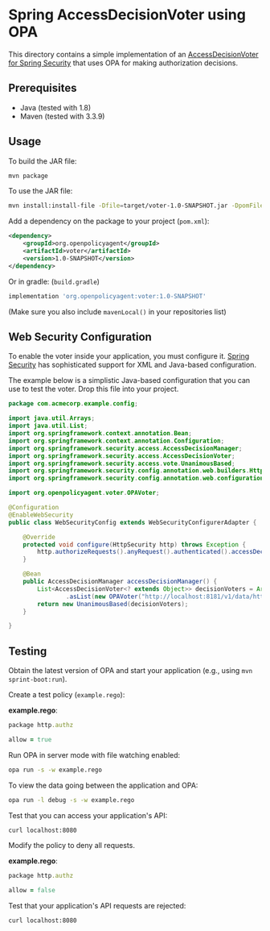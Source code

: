 # Spring AccessDecisionVoter using OPA

This directory contains a simple implementation of an [AccessDecisionVoter for Spring Security](https://docs.spring.io/spring-security/site/docs/4.2.4.RELEASE/reference/htmlsingle/#authz-voting-based) that uses OPA for making authorization decisions.

## Prerequisites

- Java (tested with 1.8)
- Maven (tested with 3.3.9)

## Usage

To build the JAR file:

```bash
mvn package
```

To use the JAR file:

```bash
mvn install:install-file -Dfile=target/voter-1.0-SNAPSHOT.jar -DpomFile=pom.xml
```

Add a dependency on the package to your project (`pom.xml`):

```xml
<dependency>
	<groupId>org.openpolicyagent</groupId>
	<artifactId>voter</artifactId>
	<version>1.0-SNAPSHOT</version>
</dependency>
```

Or in gradle: (`build.gradle`)
```gradle
implementation 'org.openpolicyagent:voter:1.0-SNAPSHOT'
```

(Make sure you also include `mavenLocal()` in your repositories list)

## Web Security Configuration

To enable the voter inside your application, you must configure it. [Spring Security](https://docs.spring.io/spring-security/site/docs/4.2.4.RELEASE/reference/htmlsingle/) has sophisticated support for XML and Java-based configuration.

The example below is a simplistic Java-based configuration that you can use to test the voter. Drop this file into your project.

```java
package com.acmecorp.example.config;

import java.util.Arrays;
import java.util.List;
import org.springframework.context.annotation.Bean;
import org.springframework.context.annotation.Configuration;
import org.springframework.security.access.AccessDecisionManager;
import org.springframework.security.access.AccessDecisionVoter;
import org.springframework.security.access.vote.UnanimousBased;
import org.springframework.security.config.annotation.web.builders.HttpSecurity;
import org.springframework.security.config.annotation.web.configuration.*;

import org.openpolicyagent.voter.OPAVoter;

@Configuration
@EnableWebSecurity
public class WebSecurityConfig extends WebSecurityConfigurerAdapter {

    @Override
    protected void configure(HttpSecurity http) throws Exception {
        http.authorizeRequests().anyRequest().authenticated().accessDecisionManager(accessDecisionManager());
    }

    @Bean
    public AccessDecisionManager accessDecisionManager() {
        List<AccessDecisionVoter<? extends Object>> decisionVoters = Arrays
                .asList(new OPAVoter("http://localhost:8181/v1/data/http/authz/allow"));
        return new UnanimousBased(decisionVoters);
    }

}
```

## Testing

Obtain the latest version of OPA and start your application (e.g., using `mvn sprint-boot:run`).

Create a test policy (`example.rego`):

**example.rego**:

```ruby
package http.authz

allow = true
```

Run OPA in server mode with file watching enabled:


```bash
opa run -s -w example.rego
```
To view the data going between the application and OPA:

```bash
opa run -l debug -s -w example.rego
```



Test that you can access your application's API:

```bash
curl localhost:8080
```

Modify the policy to deny all requests.

**example.rego**:

```ruby
package http.authz

allow = false
```

Test that your application's API requests are rejected:

```bash
curl localhost:8080
```
